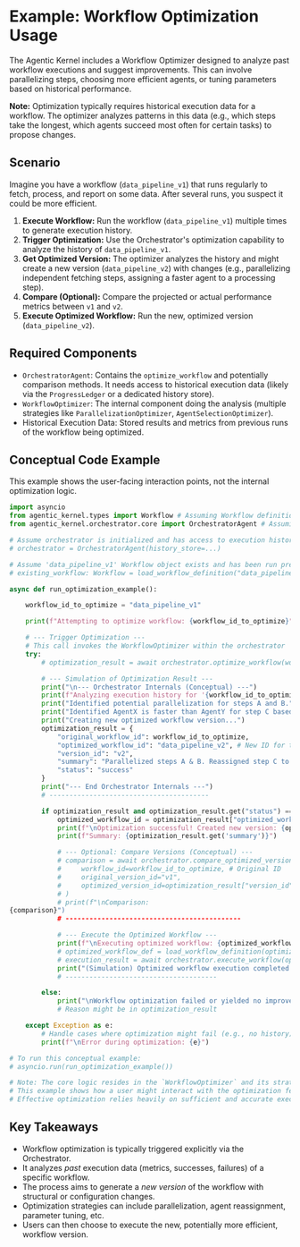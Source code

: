 # Example: Workflow Optimization Usage

The Agentic Kernel includes a Workflow Optimizer designed to analyze past workflow executions and suggest improvements. This can involve parallelizing steps, choosing more efficient agents, or tuning parameters based on historical performance.

**Note:** Optimization typically requires historical execution data for a workflow. The optimizer analyzes patterns in this data (e.g., which steps take the longest, which agents succeed most often for certain tasks) to propose changes.

## Scenario

Imagine you have a workflow (`data_pipeline_v1`) that runs regularly to fetch, process, and report on some data. After several runs, you suspect it could be more efficient.

1.  **Execute Workflow:** Run the workflow (`data_pipeline_v1`) multiple times to generate execution history.
2.  **Trigger Optimization:** Use the Orchestrator's optimization capability to analyze the history of `data_pipeline_v1`.
3.  **Get Optimized Version:** The optimizer analyzes the history and might create a new version (`data_pipeline_v2`) with changes (e.g., parallelizing independent fetching steps, assigning a faster agent to a processing step).
4.  **Compare (Optional):** Compare the projected or actual performance metrics between `v1` and `v2`.
5.  **Execute Optimized Workflow:** Run the new, optimized version (`data_pipeline_v2`).

## Required Components

*   `OrchestratorAgent`: Contains the `optimize_workflow` and potentially comparison methods. It needs access to historical execution data (likely via the `ProgressLedger` or a dedicated history store).
*   `WorkflowOptimizer`: The internal component doing the analysis (multiple strategies like `ParallelizationOptimizer`, `AgentSelectionOptimizer`).
*   Historical Execution Data: Stored results and metrics from previous runs of the workflow being optimized.

## Conceptual Code Example

This example shows the user-facing interaction points, not the internal optimization logic.

```python
import asyncio
from agentic_kernel.types import Workflow # Assuming Workflow definition
from agentic_kernel.orchestrator.core import OrchestratorAgent # Assuming OrchestratorAgent

# Assume orchestrator is initialized and has access to execution history
# orchestrator = OrchestratorAgent(history_store=...)

# Assume 'data_pipeline_v1' Workflow object exists and has been run previously
# existing_workflow: Workflow = load_workflow_definition("data_pipeline_v1")

async def run_optimization_example():

    workflow_id_to_optimize = "data_pipeline_v1"

    print(f"Attempting to optimize workflow: {workflow_id_to_optimize}")

    # --- Trigger Optimization --- 
    # This call invokes the WorkflowOptimizer within the orchestrator
    try:
        # optimization_result = await orchestrator.optimize_workflow(workflow_id_to_optimize)

        # --- Simulation of Optimization Result ---
        print("\n--- Orchestrator Internals (Conceptual) ---")
        print(f"Analyzing execution history for '{workflow_id_to_optimize}'...")
        print("Identified potential parallelization for steps A and B.")
        print("Identified AgentX is faster than AgentY for step C based on history.")
        print("Creating new optimized workflow version...")
        optimization_result = {
            "original_workflow_id": workflow_id_to_optimize,
            "optimized_workflow_id": "data_pipeline_v2", # New ID for the optimized version
            "version_id": "v2",
            "summary": "Parallelized steps A & B. Reassigned step C to AgentX.",
            "status": "success"
        }
        print("--- End Orchestrator Internals ---")
        # ----------------------------------------

        if optimization_result and optimization_result.get("status") == "success":
            optimized_workflow_id = optimization_result["optimized_workflow_id"]
            print(f"\nOptimization successful! Created new version: {optimized_workflow_id}")
            print(f"Summary: {optimization_result.get('summary')}")

            # --- Optional: Compare Versions (Conceptual) ---
            # comparison = await orchestrator.compare_optimized_version(
            #     workflow_id=workflow_id_to_optimize, # Original ID
            #     original_version_id="v1", 
            #     optimized_version_id=optimization_result["version_id"]
            # )
            # print(f"\nComparison:
{comparison}")
            # --------------------------------------------

            # --- Execute the Optimized Workflow ---
            print(f"\nExecuting optimized workflow: {optimized_workflow_id}")
            # optimized_workflow_def = load_workflow_definition(optimized_workflow_id)
            # execution_result = await orchestrator.execute_workflow(optimized_workflow_def)
            print("(Simulation) Optimized workflow execution completed.")
            # --------------------------------------

        else:
            print("\nWorkflow optimization failed or yielded no improvements.")
            # Reason might be in optimization_result

    except Exception as e:
        # Handle cases where optimization might fail (e.g., no history)
        print(f"\nError during optimization: {e}")

# To run this conceptual example:
# asyncio.run(run_optimization_example())

# Note: The core logic resides in the `WorkflowOptimizer` and its strategies.
# This example shows how a user might interact with the optimization feature via the Orchestrator.
# Effective optimization relies heavily on sufficient and accurate execution history.
```

## Key Takeaways

*   Workflow optimization is typically triggered explicitly via the Orchestrator.
*   It analyzes *past* execution data (metrics, successes, failures) of a specific workflow.
*   The process aims to generate a *new version* of the workflow with structural or configuration changes.
*   Optimization strategies can include parallelization, agent reassignment, parameter tuning, etc.
*   Users can then choose to execute the new, potentially more efficient, workflow version. 
